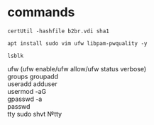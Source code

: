 # commands
  
```
certUtil -hashfile b2br.vdi sha1
```
```
apt install sudo vim ufw libpam-pwquality -y  
```
```
lsblk
```
ufw (ufw enable/ufw allow/ufw status verbose)  
groups groupadd  
useradd adduser  
usermod -aG <group> <user>  
gpasswd -a <user> <group>  
passwd   
tty sudo shvt №tty  
